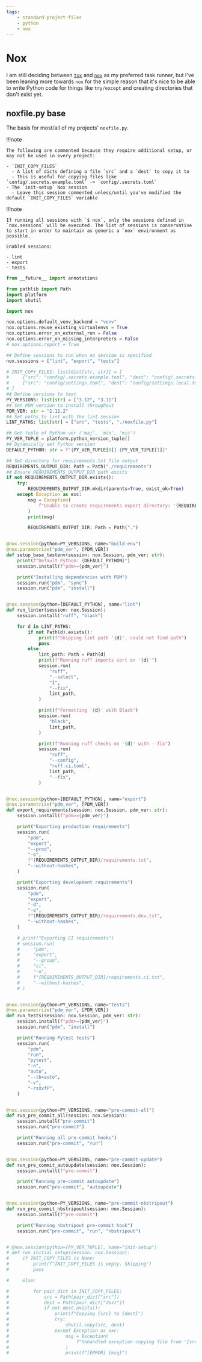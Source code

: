 ```yaml
---
tags:
    - standard-project-files
    - python
    - nox
---
```


# Nox

I am still deciding between [`tox`](https://tox.wiki/en/stable/) and [`nox`](https://nox.thea.codes/en/stable/) as my preferred task runner, but I've been leaning more towards `nox` for the simple reason that it's nice to be able to write Python code for things like `try/except` and creating directories that don't exist yet.

## noxfile.py base

The basis for most/all of my projects' `noxfile.py`. 

!!!note

    The following are commented because they require additional setup, or may not be used in every project:
    
    - `INIT_COPY_FILES`
      - A list of dicts defining a file `src` and a `dest` to copy it to
      - This is useful for copying files like `config/.secrets.example.toml` -> `config/.secrets.toml`
    - The `init-setup` Nox session
      - Leave this session commented unless/until you've modified the default `INIT_COPY_FILES` variable

!!!note

    If running all sessions with `$ nox`, only the sessions defined in `nox.sessions` will be executed. The list of sessions is conservative to start in order to maintain as generic a `nox` environment as possible.

    Enabled sessions:

    - lint
    - export
    - tests

```py title="noxfile.py" linenums="1"
from __future__ import annotations

from pathlib import Path
import platform
import shutil

import nox

nox.options.default_venv_backend = "venv"
nox.options.reuse_existing_virtualenvs = True
nox.options.error_on_external_run = False
nox.options.error_on_missing_interpreters = False
# nox.options.report = True

## Define sessions to run when no session is specified
nox.sessions = ["lint", "export", "tests"]

# INIT_COPY_FILES: list[dict[str, str]] = [
#     {"src": "config/.secrets.example.toml", "dest": "config/.secrets.toml"},
#     {"src": "config/settings.toml", "dest": "config/settings.local.toml"},
# ]
## Define versions to test
PY_VERSIONS: list[str] = ["3.12", "3.11"]
## Set PDM version to install throughout
PDM_VER: str = "2.11.2"
## Set paths to lint with the lint session
LINT_PATHS: list[str] = ["src", "tests", "./noxfile.py"]

## Get tuple of Python ver ('maj', 'min', 'mic')
PY_VER_TUPLE = platform.python_version_tuple()
## Dynamically set Python version
DEFAULT_PYTHON: str = f"{PY_VER_TUPLE[0]}.{PY_VER_TUPLE[1]}"

## Set directory for requirements.txt file output
REQUIREMENTS_OUTPUT_DIR: Path = Path("./requirements")
## Ensure REQUIREMENTS_OUTPUT_DIR path exists
if not REQUIREMENTS_OUTPUT_DIR.exists():
    try:
        REQUIREMENTS_OUTPUT_DIR.mkdir(parents=True, exist_ok=True)
    except Exception as exc:
        msg = Exception(
            f"Unable to create requirements export directory: '{REQUIREMENTS_OUTPUT_DIR}'. Details: {exc}"
        )
        print(msg)

        REQUIREMENTS_OUTPUT_DIR: Path = Path(".")


@nox.session(python=PY_VERSIONS, name="build-env")
@nox.parametrize("pdm_ver", [PDM_VER])
def setup_base_testenv(session: nox.Session, pdm_ver: str):
    print(f"Default Python: {DEFAULT_PYTHON}")
    session.install(f"pdm>={pdm_ver}")

    print("Installing dependencies with PDM")
    session.run("pdm", "sync")
    session.run("pdm", "install")


@nox.session(python=[DEFAULT_PYTHON], name="lint")
def run_linter(session: nox.Session):
    session.install("ruff", "black")

    for d in LINT_PATHS:
        if not Path(d).exists():
            print(f"Skipping lint path '{d}', could not find path")
            pass
        else:
            lint_path: Path = Path(d)
            print(f"Running ruff imports sort on '{d}'")
            session.run(
                "ruff",
                "--select",
                "I",
                "--fix",
                lint_path,
            )

            print(f"Formatting '{d}' with Black")
            session.run(
                "black",
                lint_path,
            )

            print(f"Running ruff checks on '{d}' with --fix")
            session.run(
                "ruff",
                "--config",
                "ruff.ci.toml",
                lint_path,
                "--fix",
            )


@nox.session(python=[DEFAULT_PYTHON], name="export")
@nox.parametrize("pdm_ver", [PDM_VER])
def export_requirements(session: nox.Session, pdm_ver: str):
    session.install(f"pdm>={pdm_ver}")

    print("Exporting production requirements")
    session.run(
        "pdm",
        "export",
        "--prod",
        "-o",
        f"{REQUIREMENTS_OUTPUT_DIR}/requirements.txt",
        "--without-hashes",
    )

    print("Exporting development requirements")
    session.run(
        "pdm",
        "export",
        "-d",
        "-o",
        f"{REQUIREMENTS_OUTPUT_DIR}/requirements.dev.txt",
        "--without-hashes",
    )

    # print("Exporting CI requirements")
    # session.run(
    #     "pdm",
    #     "export",
    #     "--group",
    #     "ci",
    #     "-o",
    #     f"{REQUIREMENTS_OUTPUT_DIR}/requirements.ci.txt",
    #     "--without-hashes",
    # )


@nox.session(python=PY_VERSIONS, name="tests")
@nox.parametrize("pdm_ver", [PDM_VER])
def run_tests(session: nox.Session, pdm_ver: str):
    session.install(f"pdm>={pdm_ver}")
    session.run("pdm", "install")

    print("Running Pytest tests")
    session.run(
        "pdm",
        "run",
        "pytest",
        "-n",
        "auto",
        "--tb=auto",
        "-v",
        "-rsXxfP",
    )


@nox.session(python=PY_VERSIONS, name="pre-commit-all")
def run_pre_commit_all(session: nox.Session):
    session.install("pre-commit")
    session.run("pre-commit")

    print("Running all pre-commit hooks")
    session.run("pre-commit", "run")


@nox.session(python=PY_VERSIONS, name="pre-commit-update")
def run_pre_commit_autoupdate(session: nox.Session):
    session.install(f"pre-commit")

    print("Running pre-commit autoupdate")
    session.run("pre-commit", "autoupdate")


@nox.session(python=PY_VERSIONS, name="pre-commit-nbstripout")
def run_pre_commit_nbstripout(session: nox.Session):
    session.install(f"pre-commit")

    print("Running nbstripout pre-commit hook")
    session.run("pre-commit", "run", "nbstripout")


# @nox.session(python=[PY_VER_TUPLE], name="init-setup")
# def run_initial_setup(session: nox.Session):
#     if INIT_COPY_FILES is None:
#         print(f"INIT_COPY_FILES is empty. Skipping")
#         pass

#     else:

#         for pair_dict in INIT_COPY_FILES:
#             src = Path(pair_dict["src"])
#             dest = Path(pair_dict["dest"])
#             if not dest.exists():
#                 print(f"Copying {src} to {dest}")
#                 try:
#                     shutil.copy(src, dest)
#                 except Exception as exc:
#                     msg = Exception(
#                         f"Unhandled exception copying file from '{src}' to '{dest}'. Details: {exc}"
#                     )
#                     print(f"[ERROR] {msg}")

```
